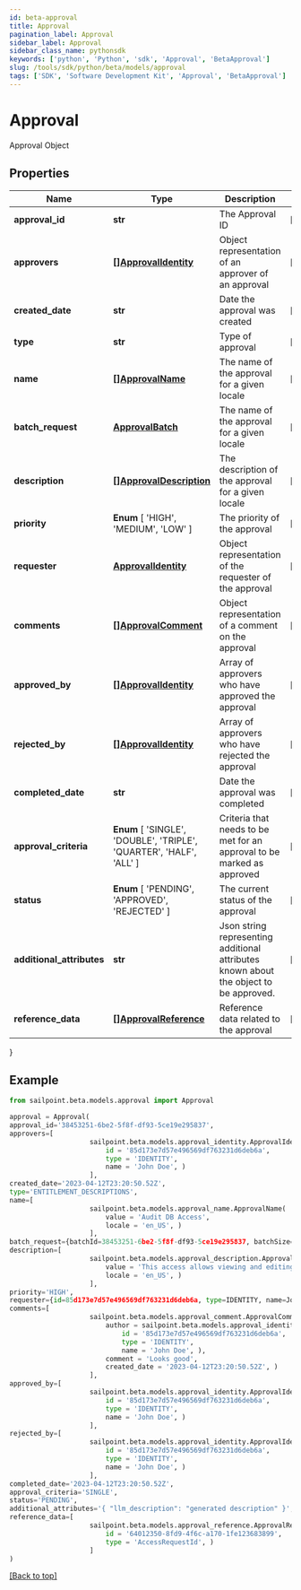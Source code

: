 ```yaml
---
id: beta-approval
title: Approval
pagination_label: Approval
sidebar_label: Approval
sidebar_class_name: pythonsdk
keywords: ['python', 'Python', 'sdk', 'Approval', 'BetaApproval']
slug: /tools/sdk/python/beta/models/approval
tags: ['SDK', 'Software Development Kit', 'Approval', 'BetaApproval']
---
```


# Approval

Approval Object

## Properties

| Name | Type | Description | Notes |
| --- | --- | --- | --- |
| **approval_id** | **str** | The Approval ID | [optional] |
| **approvers** | [**[]ApprovalIdentity**](approval-identity) | Object representation of an approver of an approval | [optional] |
| **created_date** | **str** | Date the approval was created | [optional] |
| **type** | **str** | Type of approval | [optional] |
| **name** | [**[]ApprovalName**](approval-name) | The name of the approval for a given locale | [optional] |
| **batch_request** | [**ApprovalBatch**](approval-batch) | The name of the approval for a given locale | [optional] |
| **description** | [**[]ApprovalDescription**](approval-description) | The description of the approval for a given locale | [optional] |
| **priority** | **Enum** [ 'HIGH', 'MEDIUM', 'LOW' ] | The priority of the approval | [optional] |
| **requester** | [**ApprovalIdentity**](approval-identity) | Object representation of the requester of the approval | [optional] |
| **comments** | [**[]ApprovalComment**](approval-comment) | Object representation of a comment on the approval | [optional] |
| **approved_by** | [**[]ApprovalIdentity**](approval-identity) | Array of approvers who have approved the approval | [optional] |
| **rejected_by** | [**[]ApprovalIdentity**](approval-identity) | Array of approvers who have rejected the approval | [optional] |
| **completed_date** | **str** | Date the approval was completed | [optional] |
| **approval_criteria** | **Enum** [ 'SINGLE', 'DOUBLE', 'TRIPLE', 'QUARTER', 'HALF', 'ALL' ] | Criteria that needs to be met for an approval to be marked as approved | [optional] |
| **status** | **Enum** [ 'PENDING', 'APPROVED', 'REJECTED' ] | The current status of the approval | [optional] |
| **additional_attributes** | **str** | Json string representing additional attributes known about the object to be approved. | [optional] |
| **reference_data** | [**[]ApprovalReference**](approval-reference) | Reference data related to the approval | [optional] |

}

## Example

```python
from sailpoint.beta.models.approval import Approval

approval = Approval(
approval_id='38453251-6be2-5f8f-df93-5ce19e295837',
approvers=[
                    sailpoint.beta.models.approval_identity.ApprovalIdentity(
                        id = '85d173e7d57e496569df763231d6deb6a',
                        type = 'IDENTITY',
                        name = 'John Doe', )
                    ],
created_date='2023-04-12T23:20:50.52Z',
type='ENTITLEMENT_DESCRIPTIONS',
name=[
                    sailpoint.beta.models.approval_name.ApprovalName(
                        value = 'Audit DB Access',
                        locale = 'en_US', )
                    ],
batch_request={batchId=38453251-6be2-5f8f-df93-5ce19e295837, batchSize=100},
description=[
                    sailpoint.beta.models.approval_description.ApprovalDescription(
                        value = 'This access allows viewing and editing of workflow resource',
                        locale = 'en_US', )
                    ],
priority='HIGH',
requester={id=85d173e7d57e496569df763231d6deb6a, type=IDENTITY, name=John Doe},
comments=[
                    sailpoint.beta.models.approval_comment.ApprovalComment(
                        author = sailpoint.beta.models.approval_identity.ApprovalIdentity(
                            id = '85d173e7d57e496569df763231d6deb6a',
                            type = 'IDENTITY',
                            name = 'John Doe', ),
                        comment = 'Looks good',
                        created_date = '2023-04-12T23:20:50.52Z', )
                    ],
approved_by=[
                    sailpoint.beta.models.approval_identity.ApprovalIdentity(
                        id = '85d173e7d57e496569df763231d6deb6a',
                        type = 'IDENTITY',
                        name = 'John Doe', )
                    ],
rejected_by=[
                    sailpoint.beta.models.approval_identity.ApprovalIdentity(
                        id = '85d173e7d57e496569df763231d6deb6a',
                        type = 'IDENTITY',
                        name = 'John Doe', )
                    ],
completed_date='2023-04-12T23:20:50.52Z',
approval_criteria='SINGLE',
status='PENDING',
additional_attributes='{ "llm_description": "generated description" }',
reference_data=[
                    sailpoint.beta.models.approval_reference.ApprovalReference(
                        id = '64012350-8fd9-4f6c-a170-1fe123683899',
                        type = 'AccessRequestId', )
                    ]
)

```

[[Back to top]](#)
